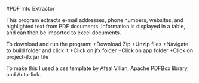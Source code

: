 #PDF Info Extractor

This program extracts e-mail addresses, phone numbers, websites, and highlighted text from PDF documents. 
Information is displayed in a table, and can then be imported to excel documents. 

To download and run the program:
+Download Zip
+Unzip files
+Navigate to build folder and click it
+Click on jfx folder
+Click on app folder
+Click on project-jfx jar file 

To make this I used a css template by Afsal Villan, Apache PDFBox library, and Auto-link. 
  
  
